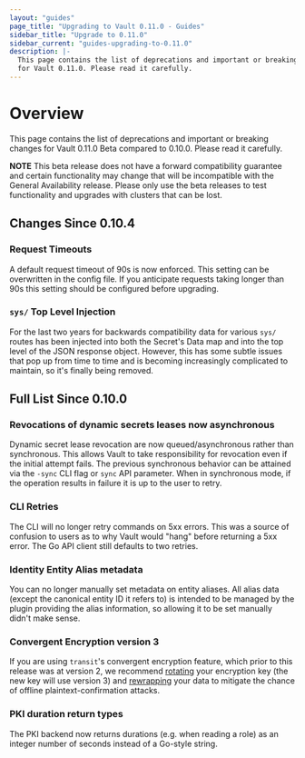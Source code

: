 ```yaml
---
layout: "guides"
page_title: "Upgrading to Vault 0.11.0 - Guides"
sidebar_title: "Upgrade to 0.11.0"
sidebar_current: "guides-upgrading-to-0.11.0"
description: |-
  This page contains the list of deprecations and important or breaking changes
  for Vault 0.11.0. Please read it carefully.
---
```


# Overview

This page contains the list of deprecations and important or breaking changes
for Vault 0.11.0 Beta compared to 0.10.0. Please read it carefully.

**NOTE** This beta release does not have a forward compatibility guarantee and 
certain functionality may change that will be incompatible with the General 
Availability release. Please only use the beta releases to test functionality 
and upgrades with clusters that can be lost.

## Changes Since 0.10.4

### Request Timeouts

A default request timeout of 90s is now enforced. This setting can be
overwritten in the config file. If you anticipate requests taking longer than
90s this setting should be configured before upgrading.

### `sys/` Top Level Injection

For the last two years for backwards compatibility data for various `sys/`
routes has been injected into both the Secret's Data map and into the top level
of the JSON response object. However, this has some subtle issues that pop up
from time to time and is becoming increasingly complicated to maintain, so it's
finally being removed.

## Full List Since 0.10.0

### Revocations of dynamic secrets leases now asynchronous 

Dynamic secret lease revocation are now queued/asynchronous rather
than synchronous. This allows Vault to take responsibility for revocation
even if the initial attempt fails. The previous synchronous behavior can be
attained via the `-sync` CLI flag or `sync` API parameter. When in
synchronous mode, if the operation results in failure it is up to the user
to retry.

### CLI Retries

The CLI will no longer retry commands on 5xx errors. This was a
source of confusion to users as to why Vault would "hang" before returning a
5xx error. The Go API client still defaults to two retries.

### Identity Entity Alias metadata 

You can no longer manually set metadata on
entity aliases. All alias data (except the canonical entity ID it refers to)
is intended to be managed by the plugin providing the alias information, so
allowing it to be set manually didn't make sense.

### Convergent Encryption version 3

If you are using `transit`'s convergent encryption feature, which prior to this
release was at version 2, we recommend
[rotating](https://www.vaultproject.io/api/secret/transit/index.html#rotate-key)
your encryption key (the new key will use version 3) and
[rewrapping](https://www.vaultproject.io/api/secret/transit/index.html#rewrap-data)
your data to mitigate the chance of offline plaintext-confirmation attacks.

### PKI duration return types

The PKI backend now returns durations (e.g. when reading a role) as an integer
number of seconds instead of a Go-style string.
